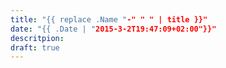 ```yaml
---
title: "{{ replace .Name "-" " " | title }}"
date: "{{ .Date | "2015-3-2T19:47:09+02:00"}}"
descritpion: 
draft: true
---
```


